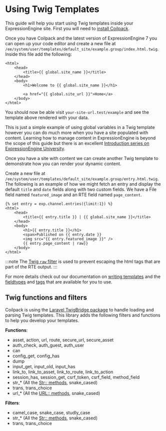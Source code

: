 # Using Twig Templates

This guide will help you start using Twig templates inside your ExpressionEngine site.  First you will need to [install Coilpack](../getting-started.md).

Once you have Coilpack and the latest version of ExpressionEngine 7 you can open up your code editor and create a new file at `/ee/system/user/templates/default_site/example.group/index.html.twig`.  Inside this file add the following:
```twig
<html>
    <head>
        <title>{{ global.site_name }}</title>
    </head>
    <body>
        <h1>Welcome to {{ global.site_name }}</h1>

        <a href="{{ global.site_url }}">Home</a>
    </body>
</html>
```

You should now be able visit `your-site-url.test/example` and see the template above rendered with your data.

This is just a simple example of using global variables in a Twig template however you can do much more when you have a site populated with content.  Learning how to manage content in ExpressionEngine is beyond the scope of this guide but there is an excellent [Introduction series on ExpressionEngine University](https://u.expressionengine.com/course/introduction-to-building-an-expressionengine-site).

Once you have a site with content we can create another Twig template to demonstrate how you can render your dynamic content.

Create a new file at `/ee/system/user/templates/default_site/example.group/entry.html.twig`.  The following is an example of how we might fetch an entry and display the default `title` and `date` fields along with two custom fields. We have a File field named `featured_image` and an RTE field named `page_content`.

```twig
{% set entry = exp.channel.entries({limit:1}) %}
<html>
    <head>
        <title>{{ entry.title }} | {{ global.site_name }}</title>
    </head>
    <body>
        <h1>{{ entry.title }}</h1>
        <span>Published on {{ entry.date }}
        <img src="{{ entry.featured_image }}" />
        {{ entry.page_content | raw}}
    </body>
</html>
```

:::note
The [Twig `raw` filter](https://twig.symfony.com/doc/3.x/filters/raw.html) is used to prevent escaping the html tags that are part of the RTE output.
:::

For more details check out our documentation on [writing templates](../templates/index.mdx) and the [fieldtypes](../templates/fieldtypes.md) and [tags](../templates/tags.md) that are available for you to use.

## Twig functions and filters

Coilpack is using the [Laravel TwigBridge package](https://github.com/rcrowe/TwigBridge) to handle loading and parsing Twig templates.  This library adds the following filters and functions to help you develop your templates.

**Functions**:

- asset, action, url, route, secure_url, secure_asset
- auth_check, auth_guest, auth_user
- can
- config_get, config_has
- dump
- input_get, input_old, input_has
- link_to, link_to_asset, link_to_route, link_to_action
- session_has, session_get, csrf_token, csrf_field, method_field
- str_* (All the [Str:: methods](https://laravel.com/docs/8.x/helpers#strings-method-list), snake_cased)
- trans, trans_choice
- url_* (All the [URL:: methods](https://laravel.com/docs/8.x/helpers#urls-method-list), snake_cased)

**Filters**:

- camel_case, snake_case, studly_case
- str_* (All the [Str:: methods](https://laravel.com/docs/8.x/helpers#strings-method-list), snake_cased)
- trans, trans_choice



